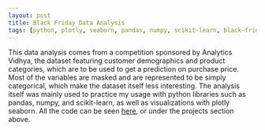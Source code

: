 ```yaml
---
layout: post
title: Black Friday Data Analysis
tags: [python, plotly, seaborn, pandas, numpy, scikit-learn, black-friday, data-analysis]
---
```


This data analysis comes from a competition sponsored by Analytics Vidhya, the dataset featuring customer demographics and product categories, which are to be used to get a prediction on purchase price. Most of the variables are masked and are represented to be simply categorical, which make the dataset itself less interesting. The analysis itself was mainly used to practice my usage with python libraries such as pandas, numpy, and scikit-learn, as well as visualizations with plotly seaborn. All the code can be seen [here](https://www.shahbazsyed.com/Black_Friday), or under the projects section above.
